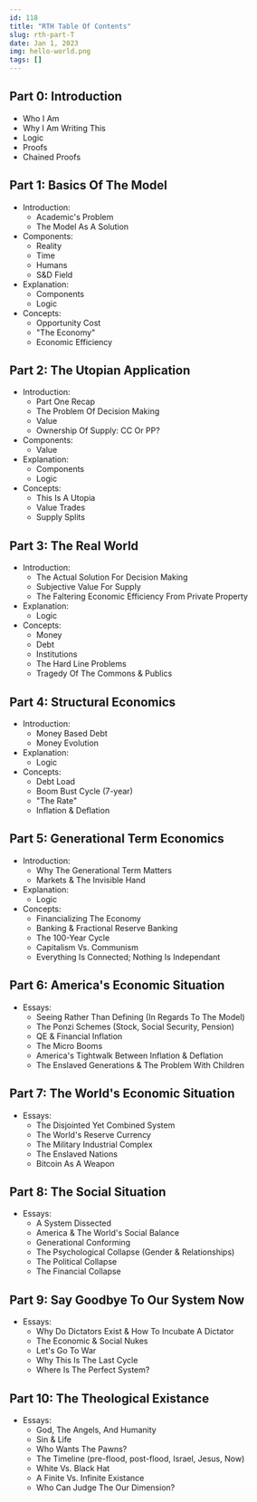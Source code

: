 ```yaml
---
id: 118
title: "RTH Table Of Contents"
slug: rth-part-T
date: Jan 1, 2023
img: hello-world.png
tags: []
---
```


## Part 0: Introduction
* Who I Am 
* Why I Am Writing This
* Logic
* Proofs
* Chained Proofs

## Part 1: Basics Of The Model
* Introduction:
  * Academic's Problem
  * The Model As A Solution
* Components:
  * Reality
  * Time
  * Humans
  * S&D Field
* Explanation:
  * Components
  * Logic
* Concepts:
  * Opportunity Cost
  * "The Economy"
  * Economic Efficiency

## Part 2: The Utopian Application
* Introduction:
  * Part One Recap
  * The Problem Of Decision Making
  * Value
  * Ownership Of Supply: CC Or PP?
* Components:
  * Value
* Explanation:
  * Components
  * Logic
* Concepts:
  * This Is A Utopia
  * Value Trades
  * Supply Splits

## Part 3: The Real World
* Introduction:
  * The Actual Solution For Decision Making
  * Subjective Value For Supply
  * The Faltering Economic Efficiency From Private Property
* Explanation:
  * Logic
* Concepts:
  * Money
  * Debt
  * Institutions
  * The Hard Line Problems
  * Tragedy Of The Commons & Publics

## Part 4: Structural Economics
* Introduction:
  * Money Based Debt
  * Money Evolution
* Explanation:
  * Logic
* Concepts:
  * Debt Load
  * Boom Bust Cycle (7-year)
  * "The Rate"
  * Inflation & Deflation

## Part 5: Generational Term Economics
* Introduction:
  * Why The Generational Term Matters
  * Markets & The Invisible Hand
* Explanation:
  * Logic
* Concepts:
  * Financializing The Economy
  * Banking & Fractional Reserve Banking
  * The 100-Year Cycle
  * Capitalism Vs. Communism
  * Everything Is Connected; Nothing Is Independant

## Part 6: America's Economic Situation
* Essays:
  * Seeing Rather Than Defining (In Regards To The Model)
  * The Ponzi Schemes (Stock, Social Security, Pension)
  * QE & Financial Inflation
  * The Micro Booms
  * America's Tightwalk Between Inflation & Deflation
  * The Enslaved Generations & The Problem With Children

## Part 7: The World's Economic Situation
* Essays:
  * The Disjointed Yet Combined System
  * The World's Reserve Currency
  * The Military Industrial Complex
  * The Enslaved Nations
  * Bitcoin As A Weapon

## Part 8: The Social Situation
* Essays:
  * A System Dissected
  * America & The World's Social Balance
  * Generational Conforming
  * The Psychological Collapse (Gender & Relationships)
  * The Political Collapse
  * The Financial Collapse

## Part 9: Say Goodbye To Our System Now
* Essays:
  * Why Do Dictators Exist & How To Incubate A Dictator
  * The Economic & Social Nukes
  * Let's Go To War
  * Why This Is The Last Cycle
  * Where Is The Perfect System?

## Part 10: The Theological Existance
* Essays:
  * God, The Angels, And Humanity
  * Sin & Life
  * Who Wants The Pawns?
  * The Timeline (pre-flood, post-flood, Israel, Jesus, Now)
  * White Vs. Black Hat
  * A Finite Vs. Infinite Existance
  * Who Can Judge The Our Dimension?